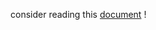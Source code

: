 consider reading this [document](https://docs.google.com/document/d/1qbgl1DvUx2BrQCHixOCGHIAN-nRgokoaQs-xjk3c_1I/edit?usp=sharing) !
